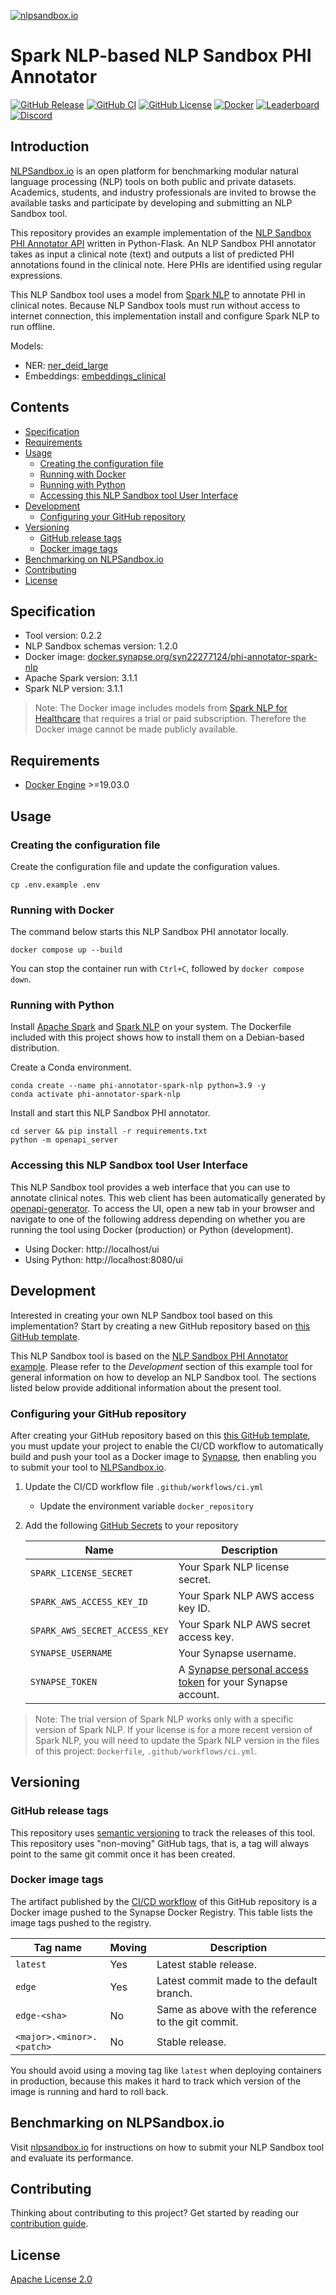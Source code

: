 [![nlpsandbox.io](https://nlpsandbox.github.io/nlpsandbox-themes/banner/Banner@3x.png)](https://nlpsandbox.io)

# Spark NLP-based NLP Sandbox PHI Annotator

[![GitHub Release](https://img.shields.io/github/release/nlpsandbox/phi-annotator-spark-nlp.svg?include_prereleases&color=94398d&labelColor=555555&logoColor=ffffff&style=for-the-badge&logo=github)](https://github.com/nlpsandbox/phi-annotator-spark-nlp/releases)
[![GitHub CI](https://img.shields.io/github/workflow/status/nlpsandbox/phi-annotator-spark-nlp/CI.svg?color=94398d&labelColor=555555&logoColor=ffffff&style=for-the-badge&logo=github)](https://github.com/nlpsandbox/phi-annotator-spark-nlp/actions)
[![GitHub License](https://img.shields.io/github/license/nlpsandbox/phi-annotator-spark-nlp.svg?color=94398d&labelColor=555555&logoColor=ffffff&style=for-the-badge&logo=github)](https://github.com/nlpsandbox/phi-annotator-spark-nlp/blob/main/LICENSE)
[![Docker](https://img.shields.io/badge/docker-blue.svg?color=94398d&labelColor=555555&logoColor=ffffff&style=for-the-badge&label=nlpsandbox&logo=data:image/svg%2bxml;base64,PHN2ZyByb2xlPSJpbWciIHZpZXdCb3g9IjAgMCAyNCAyNCIgeG1sbnM9Imh0dHA6Ly93d3cudzMub3JnLzIwMDAvc3ZnIj48cGF0aCBkPSJtMy4yIDcuOS0xLjctMXYxMS40bDkuOSA1LjdWMTIuNkw1LjYgOS4zIDMuMiA3Ljl6bTE3LjEtMS4zIDEuNS0uOUwxMiAwIDIuMiA1LjdsMi42IDEuNS4xLjEgMS43IDEgNS41IDMuMiA1LjEtMyAzLjEtMS45ek0xMiA5LjUgOS4zIDcuOSA3LjQgNi44bC0xLjctMS0uMS0uMWgtLjFMMTIgMS45bDYuNSAzLjhMMTYuMyA3IDEyIDkuNXptOC44LTEuNi0yLjQgMS40LS41LjItNS4zIDMuMVYyNGw5LjktNS43VjYuOWwtMS43IDF6IiBmaWxsPSIjZmZmIi8+PC9zdmc+)](https://www.synapse.org/#!Synapse:syn26015391 "Get the Docker image of this tool on NLPSandbox.io")
[![Leaderboard](https://img.shields.io/badge/leaderboard-blue.svg?color=94398d&labelColor=555555&logoColor=ffffff&style=for-the-badge&label=nlpsandbox&logo=data:image/svg%2bxml;base64,PHN2ZyByb2xlPSJpbWciIHZpZXdCb3g9IjAgMCAyNCAyNCIgeG1sbnM9Imh0dHA6Ly93d3cudzMub3JnLzIwMDAvc3ZnIj48cGF0aCBkPSJtMy4yIDcuOS0xLjctMXYxMS40bDkuOSA1LjdWMTIuNkw1LjYgOS4zIDMuMiA3Ljl6bTE3LjEtMS4zIDEuNS0uOUwxMiAwIDIuMiA1LjdsMi42IDEuNS4xLjEgMS43IDEgNS41IDMuMiA1LjEtMyAzLjEtMS45ek0xMiA5LjUgOS4zIDcuOSA3LjQgNi44bC0xLjctMS0uMS0uMWgtLjFMMTIgMS45bDYuNSAzLjhMMTYuMyA3IDEyIDkuNXptOC44LTEuNi0yLjQgMS40LS41LjItNS4zIDMuMVYyNGw5LjktNS43VjYuOWwtMS43IDF6IiBmaWxsPSIjZmZmIi8+PC9zdmc+)](https://www.synapse.org/#!Synapse:syn22277123/wiki/608544 "View the performance of this tool on NLPSandbox.io")
[![Discord](https://img.shields.io/discord/770484164393828373.svg?color=94398d&labelColor=555555&logoColor=ffffff&style=for-the-badge&label=Discord&logo=discord)](https://nlpsandbox.io/discord "Realtime support / chat with the community and the team")

## Introduction

[NLPSandbox.io] is an open platform for benchmarking modular natural language
processing (NLP) tools on both public and private datasets. Academics, students,
and industry professionals are invited to browse the available tasks and
participate by developing and submitting an NLP Sandbox tool.

This repository provides an example implementation of the [NLP Sandbox PHI
Annotator API] written in Python-Flask. An NLP Sandbox PHI annotator takes as
input a clinical note (text) and outputs a list of predicted PHI annotations
found in the clinical note. Here PHIs are identified using regular expressions.

This NLP Sandbox tool uses a model from [Spark NLP] to annotate PHI in clinical
notes. Because NLP Sandbox tools must run without access to internet connection,
this implementation install and configure Spark NLP to run offline.

Models:

- NER: [ner_deid_large]
- Embeddings: [embeddings_clinical]

## Contents

- [Specification](#Specification)
- [Requirements](#Requirements)
- [Usage](#Usage)
  - [Creating the configuration file](#Creating-the-configuration-file)
  - [Running with Docker](#Running-with-Docker)
  - [Running with Python](#Running-with-Python)
  - [Accessing this NLP Sandbox tool User
    Interface](#Accessing-this-NLP-Sandbox-tool-User-Interface)
- [Development](#Development)
  - [Configuring your GitHub repository](#Configuring-your-GitHub-repository)
- [Versioning](#Versioning)
  - [GitHub release tags](#GitHub-release-tags)
  - [Docker image tags](#Docker-image-tags)
- [Benchmarking on NLPSandbox&#46;io](#Benchmarking-on-NLPSandbox&#46;io)
- [Contributing](#Contributing)
- [License](#License)


## Specification

- Tool version: 0.2.2
- NLP Sandbox schemas version: 1.2.0
- Docker image: [docker.synapse.org/syn22277124/phi-annotator-spark-nlp]
- Apache Spark version: 3.1.1
- Spark NLP version: 3.1.1

> Note: The Docker image includes models from [Spark NLP for Healthcare] that
> requires a trial or paid subscription. Therefore the Docker image cannot be
> made publicly available.


## Requirements

- [Docker Engine] >=19.03.0


## Usage

### Creating the configuration file

Create the configuration file and update the configuration values.

```console
cp .env.example .env
```

### Running with Docker

The command below starts this NLP Sandbox PHI annotator locally.

```console
docker compose up --build
```

You can stop the container run with `Ctrl+C`, followed by `docker compose down`.

### Running with Python

Install [Apache Spark] and [Spark NLP] on your system. The Dockerfile included
with this project shows how to install them on a Debian-based distribution.

Create a Conda environment.

```console
conda create --name phi-annotator-spark-nlp python=3.9 -y
conda activate phi-annotator-spark-nlp
```

Install and start this NLP Sandbox PHI annotator.

```console
cd server && pip install -r requirements.txt
python -m openapi_server
```

### Accessing this NLP Sandbox tool User Interface

This NLP Sandbox tool provides a web interface that you can use to annotate
clinical notes. This web client has been automatically generated by
[openapi-generator]. To access the UI, open a new tab in your browser and
navigate to one of the following address depending on whether you are running
the tool using Docker (production) or Python (development).

- Using Docker: http://localhost/ui
- Using Python: http://localhost:8080/ui


## Development

Interested in creating your own NLP Sandbox tool based on this implementation?
Start by creating a new GitHub repository based on [this GitHub template].

This NLP Sandbox tool is based on the [NLP Sandbox PHI Annotator example].
Please refer to the *Development* section of this example tool for general
information on how to develop an NLP Sandbox tool. The sections listed below
provide additional information about the present tool.

### Configuring your GitHub repository

After creating your GitHub repository based on this [this GitHub template], you
must update your project to enable the CI/CD workflow to automatically build and
push your tool as a Docker image to [Synapse], then enabling you to submit your
tool to [NLPSandbox.io].

1. Update the CI/CD workflow file `.github/workflows/ci.yml`
   - Update the environment variable `docker_repository`
2. Add the following [GitHub Secrets] to your repository

    Name | Description
    -----|------------
    `SPARK_LICENSE_SECRET` | Your Spark NLP license secret.
    `SPARK_AWS_ACCESS_KEY_ID` | Your Spark NLP AWS access key ID.
    `SPARK_AWS_SECRET_ACCESS_KEY` | Your Spark NLP AWS secret access key.
    `SYNAPSE_USERNAME` | Your Synapse username.
    `SYNAPSE_TOKEN` | A [Synapse personal access token] for your Synapse account.

> Note: The trial version of Spark NLP works only with a specific version of
> Spark NLP. If your license is for a more recent version of Spark NLP, you will
> need to update the Spark NLP version in the files of this project:
> `Dockerfile`, `.github/workflows/ci.yml`.


## Versioning

### GitHub release tags

This repository uses [semantic versioning] to track the releases of this tool.
This repository uses "non-moving" GitHub tags, that is, a tag will always point
to the same git commit once it has been created.

### Docker image tags

The artifact published by the [CI/CD workflow] of this GitHub repository is a
Docker image pushed to the Synapse Docker Registry. This table lists the image
tags pushed to the registry.

| Tag name                    | Moving | Description
|-----------------------------|--------|------------
| `latest`                    | Yes    | Latest stable release.
| `edge`                      | Yes    | Latest commit made to the default branch.
| `edge-<sha>`                | No     | Same as above with the reference to the git commit.
| `<major>.<minor>.<patch>`   | No     | Stable release.

You should avoid using a moving tag like `latest` when deploying containers in
production, because this makes it hard to track which version of the image is
running and hard to roll back.


## Benchmarking on NLPSandbox&#46;io

Visit [nlpsandbox.io] for instructions on how to submit your NLP Sandbox tool
and evaluate its performance.


## Contributing

Thinking about contributing to this project? Get started by reading our
[contribution guide].


## License

[Apache License 2.0]

<!-- Links -->

[nlpsandbox.io]: https://www.synapse.org/nlpsandbox
[docker.synapse.org/syn22277124/phi-annotator-spark-nlp]: https://www.synapse.org/#!Synapse:syn26015391
[Synapse.org]: https://synapse.org
[Docker Engine]: https://docs.docker.com/engine/install/
[Apache License 2.0]: https://github.com/nlpsandbox/phi-annotator-spark-nlp/blob/main/LICENSE
[semantic versioning]: https://semver.org/
[contribution guide]: https://github.com/nlpsandbox/phi-annotator-spark-nlp/blob/main/.github/CONTRIBUTING.md
[CI/CD workflow]: https://github.com/nlpsandbox/phi-annotator-spark-nlp/blob/main/.github/workflows/ci.yml
[openapi-generator]: https://github.com/OpenAPITools/openapi-generator
[NLP Sandbox PHI Annotator API]: https://nlpsandbox.github.io/nlpsandbox-schemas/phi-annotator/latest/docs/

[Apache Spark]: https://spark.apache.org/
[Spark NLP]: https://nlp.johnsnowlabs.com/
[Spark NLP for Healthcare]: https://www.johnsnowlabs.com/spark-nlp-health/
[ner_deid_large]: https://nlp.johnsnowlabs.com/2020/07/22/ner_deid_large_en.html
[embeddings_clinical]: https://nlp.johnsnowlabs.com/2020/01/28/embeddings_clinical_en.html
[NLP Sandbox PHI Annotator example]: https://github.com/nlpsandbox/phi-annotator-example
[this GitHub template]: https://github.com/nlpsandbox/phi-annotator-spark-nlp/generate
[GitHub Secrets]: https://docs.github.com/en/actions/reference/encrypted-secrets
[Synapse personal access token]: https://www.synapse.org/#!Synapse:syn22277123/wiki/609139
[Synapse]: https://synapse.org
